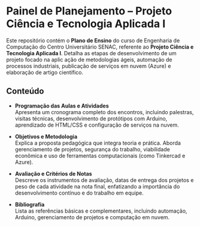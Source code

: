 # Painel de Planejamento – Projeto Ciência e Tecnologia Aplicada I

Este repositório contém o **Plano de Ensino** do curso de Engenharia de Computação do Centro Universitário SENAC, referente ao **Projeto Ciência e Tecnologia Aplicada I**. Detalha as etapas de desenvolvimento de um projeto focado na aplic ação de metodologias ágeis, automação de processos industriais, publicação de serviços em nuvem (Azure) e elaboração de artigo científico.

## Conteúdo

- **Programação das Aulas e Atividades**  
  Apresenta um cronograma completo dos encontros, incluindo palestras, visitas técnicas, desenvolvimento de protótipos com Arduino, aprendizado de HTML/CSS e configuração de serviços na nuvem.

- **Objetivos e Metodologia**  
  Explica a proposta pedagógica que integra teoria e prática. Aborda gerenciamento de projetos, segurança do trabalho, viabilidade econômica e uso de ferramentas computacionais (como Tinkercad e Azure).

- **Avaliação e Critérios de Notas**  
  Descreve os instrumentos de avaliação, datas de entrega dos projetos e peso de cada atividade na nota final, enfatizando a importância do desenvolvimento contínuo e do trabalho em equipe.

- **Bibliografia**  
  Lista as referências básicas e complementares, incluindo automação, Arduino, gerenciamento de projetos e computação em nuvem.
